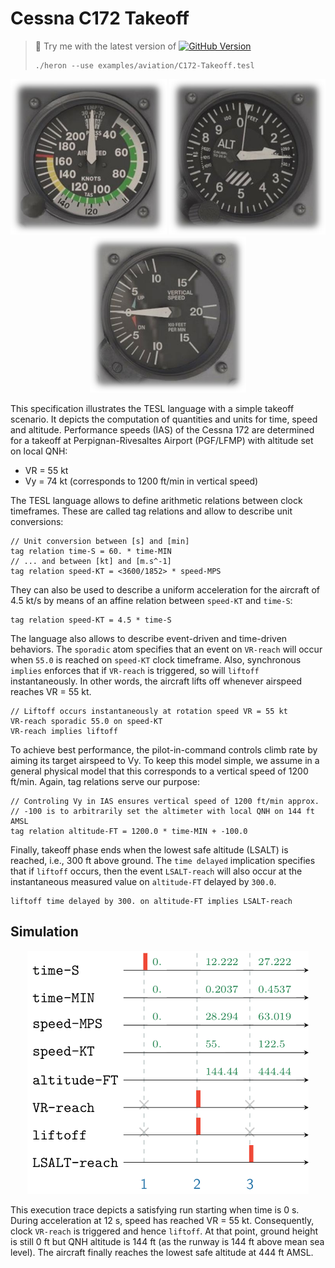 Cessna C172 Takeoff
===================
> :wrench: Try me with the latest version of [![GitHub Version](https://img.shields.io/github/release/heron-solver/heron.svg?label=Heron&maxAge=2592000&colorB=46a4b8&style=flat-square)](https://github.com/EmptyStackExn/heron/releases/latest)
> ```
> ./heron --use examples/aviation/C172-Takeoff.tesl
> ```

<p align="center">
  <img src="airspeed-indicator.png" width="250">
  <img src="altimeter.png" width="250">
  <img src="vsi.png" width="250">
</p>

This specification illustrates the TESL language with a simple takeoff scenario. It depicts the computation of quantities and units for time, speed and altitude. Performance speeds (IAS) of the Cessna 172 are determined for a takeoff at Perpignan-Rivesaltes Airport (PGF/LFMP) with altitude set on local QNH:
 - VR = 55 kt
 - Vy = 74 kt (corresponds to 1200 ft/min in vertical speed)

The TESL language allows to define arithmetic relations between clock timeframes. These are called tag relations and allow to describe unit conversions:
```
// Unit conversion between [s] and [min]
tag relation time-S = 60. * time-MIN
// ... and between [kt] and [m.s^-1]
tag relation speed-KT = <3600/1852> * speed-MPS
```

They can also be used to describe a uniform acceleration for the aircraft of 4.5 kt/s by means of an affine relation between `speed-KT` and `time-S`:
```
tag relation speed-KT = 4.5 * time-S
```

The language also allows to describe event-driven and time-driven behaviors. The `sporadic` atom specifies that an event on `VR-reach` will occur when `55.0` is reached on `speed-KT` clock timeframe. Also, synchronous `implies` enforces that if `VR-reach` is triggered, so will `liftoff` instantaneously. In other words, the aircraft lifts off whenever airspeed reaches VR = 55 kt.
```
// Liftoff occurs instantaneously at rotation speed VR = 55 kt
VR-reach sporadic 55.0 on speed-KT
VR-reach implies liftoff
```

To achieve best performance, the pilot-in-command controls climb rate by aiming its target airspeed to Vy. To keep this model simple, we assume in a general physical model that this corresponds to a vertical speed of 1200 ft/min. Again, tag relations serve our purpose:
```
// Controling Vy in IAS ensures vertical speed of 1200 ft/min approx.
// -100 is to arbitrarily set the altimeter with local QNH on 144 ft AMSL
tag relation altitude-FT = 1200.0 * time-MIN + -100.0
```

Finally, takeoff phase ends when the lowest safe altitude (LSALT) is reached, i.e., 300 ft above ground. The `time delayed` implication specifies that if `liftoff` occurs, then the event `LSALT-reach` will also occur at the instantaneous measured value on `altitude-FT` delayed by `300.0`.
```
liftoff time delayed by 300. on altitude-FT implies LSALT-reach
```

Simulation
----------

<p align="center">
  <img src="C172-Takeoff.png" width="450">
</p>

This execution trace depicts a satisfying run starting when time is 0 s. During acceleration at 12 s, speed has reached VR = 55 kt. Consequently, clock `VR-reach` is triggered and hence `liftoff`. At that point, ground height is still 0 ft but QNH altitude is 144 ft (as the runway is 144 ft above mean sea level). The aircraft finally reaches the lowest safe altitude at 444 ft AMSL.
